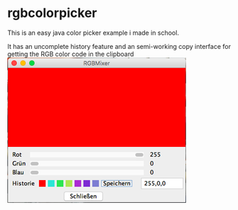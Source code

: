 # rgbcolorpicker
This is an easy java color picker example i made in school.

It has an uncomplete history feature and an semi-working copy interface for getting the RGB color code in the clipboard
![screenshot](https://raw.githubusercontent.com/drlellinger/rgbcolorpicker/master/screenshot.png)
